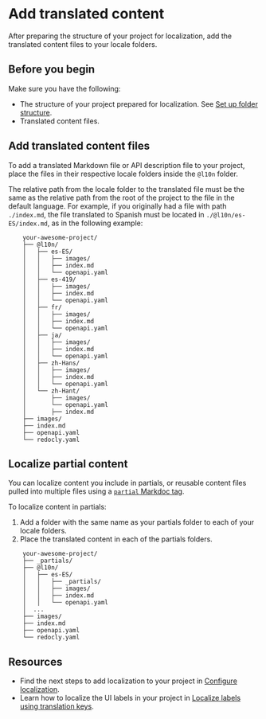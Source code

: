# Add translated content

After preparing the structure of your project for localization, add the translated content files to your locale folders.

## Before you begin

Make sure you have the following:

- The structure of your project prepared for localization.
  See [Set up folder structure](./set-up-l10n-folder.md).
- Translated content files.

## Add translated content files

To add a translated Markdown file or API description file to your project, place the files in their respective locale folders inside the `@l10n` folder.

The relative path from the locale folder to the translated file must be the same as the relative path from the root of the project to the file in the default language.
For example, if you originally had a file with path `./index.md`, the file translated to Spanish must be located in `./@l10n/es-ES/index.md`, as in the following example:

```treeview {% title="Example file structure for localized content" %}
    your-awesome-project/
    ├── @l10n/
    │   ├── es-ES/
    │   │   ├── images/
    │   │   ├── index.md
    │   │   └── openapi.yaml   
    │   ├── es-419/
    │   │   ├── images/
    │   │   ├── index.md
    │   │   └── openapi.yaml
    │   ├── fr/
    │   │   ├── images/
    │   │   ├── index.md
    │   │   └── openapi.yaml
    │   ├── ja/
    │   │   ├── images/
    │   │   ├── index.md
    │   │   └── openapi.yaml
    │   ├── zh-Hans/
    │   │   ├── images/
    │   │   ├── index.md
    │   │   └── openapi.yaml
    │   └── zh-Hant/
    │       ├── images/
    │       └── openapi.yaml
    │       ├── index.md
    ├── images/
    ├── index.md
    ├── openapi.yaml
    └── redocly.yaml
```

## Localize partial content

You can localize content you include in partials, or reusable content files pulled into multiple files using a [`partial` Markdoc tag](https://redocly.com/docs/learn-markdoc/tags/partial).

To localize content in partials:

1. Add a folder with the same name as your partials folder to each of your locale folders.
2. Place the translated content in each of the partials folders.

```treeview {% title="Example folder structure for localizing partials" %}
    your-awesome-project/
    ├── _partials/
    ├── @l10n/
    │   ├── es-ES/
    │   │   ├── _partials/
    │   │   ├── images/
    │   │   ├── index.md
    │   │   └── openapi.yaml
    │  ... 
    ├── images/
    ├── index.md
    ├── openapi.yaml
    └── redocly.yaml
```

## Resources

* Find the next steps to add localization to your project in [Configure localization](./index.md).
* Learn how to localize the UI labels in your project in [Localize labels using translation keys](./localize-labels.md).
